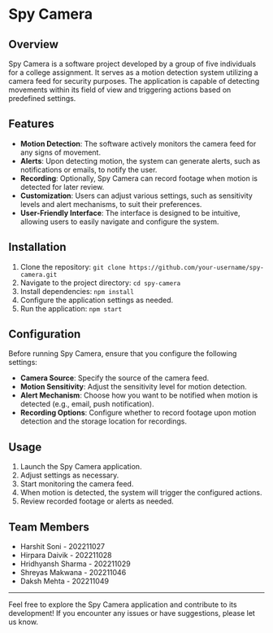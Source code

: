 # Spy Camera

## Overview

Spy Camera is a software project developed by a group of five individuals for a college assignment. It serves as a motion detection system utilizing a camera feed for security purposes. The application is capable of detecting movements within its field of view and triggering actions based on predefined settings.

## Features

- **Motion Detection**: The software actively monitors the camera feed for any signs of movement.
- **Alerts**: Upon detecting motion, the system can generate alerts, such as notifications or emails, to notify the user.
- **Recording**: Optionally, Spy Camera can record footage when motion is detected for later review.
- **Customization**: Users can adjust various settings, such as sensitivity levels and alert mechanisms, to suit their preferences.
- **User-Friendly Interface**: The interface is designed to be intuitive, allowing users to easily navigate and configure the system.

## Installation

1. Clone the repository: `git clone https://github.com/your-username/spy-camera.git`
2. Navigate to the project directory: `cd spy-camera`
3. Install dependencies: `npm install`
4. Configure the application settings as needed.
5. Run the application: `npm start`

## Configuration

Before running Spy Camera, ensure that you configure the following settings:

- **Camera Source**: Specify the source of the camera feed.
- **Motion Sensitivity**: Adjust the sensitivity level for motion detection.
- **Alert Mechanism**: Choose how you want to be notified when motion is detected (e.g., email, push notification).
- **Recording Options**: Configure whether to record footage upon motion detection and the storage location for recordings.

## Usage

1. Launch the Spy Camera application.
2. Adjust settings as necessary.
3. Start monitoring the camera feed.
4. When motion is detected, the system will trigger the configured actions.
5. Review recorded footage or alerts as needed.

## Team Members

- Harshit Soni       -   202211027
- Hirpara Daivik     -   202211028
- Hridhyansh Sharma  -   202211029
- Shreyas Makwana    -   202211046
- Daksh Mehta        -   202211049

---

Feel free to explore the Spy Camera application and contribute to its development! If you encounter any issues or have suggestions, please let us know. 

